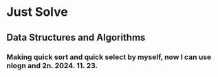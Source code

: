 # Just Solve  
  
## Data Structures and Algorithms  
### Making quick sort and quick select by myself, now I can use nlogn and 2n. 2024. 11. 23.  
